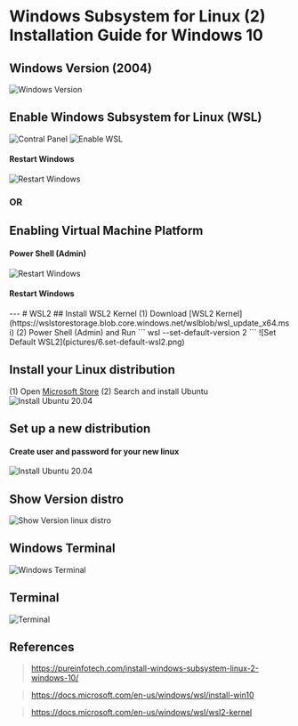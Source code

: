 # Windows Subsystem for Linux (2) Installation Guide for Windows 10

## Windows Version (2004)
![Windows Version](pictures/1-Windows-version.png)

## Enable Windows Subsystem for Linux (WSL)
![Contral Panel](pictures/2-contral-panel-programs-turn-features.png)
![Enable WSL](pictures/3-enable-wsl_vm.png)

<h4>Restart Windows</h4>

![Restart Windows](pictures/4-restart.png)

### OR
## Enabling Virtual Machine Platform
<h4> Power Shell (Admin)</h4>

![Restart Windows](pictures/5.enable-virtualmachineplatform.png)

<h4>Restart Windows</h4>
---
# WSL2 
## Install WSL2 Kernel
(1) Download [WSL2 Kernel](https://wslstorestorage.blob.core.windows.net/wslblob/wsl_update_x64.msi)
(2) Power Shell (Admin) and Run
```
wsl --set-default-version 2
```
![Set Default WSL2](pictures/6.set-default-wsl2.png)

## Install your Linux distribution
(1) Open [Microsoft Store](https://aka.ms/wslstore)
(2) Search and install Ubuntu
![Install Ubuntu 20.04](pictures/7-install-ubuntu20-04.png)

## Set up a new distribution
<h4>Create user and password for your new linux </h4>

![Install Ubuntu 20.04](pictures/8-create-user.png)

## Show Version distro
![Show Version linux distro](pictures/9-wsl-list.png)

## Windows Terminal
![Windows Terminal](pictures/10-windows-terminal.png)

## Terminal
![Terminal](pictures/11-terminal.png)

## References
> https://pureinfotech.com/install-windows-subsystem-linux-2-windows-10/

> https://docs.microsoft.com/en-us/windows/wsl/install-win10

> https://docs.microsoft.com/en-us/windows/wsl/wsl2-kernel
